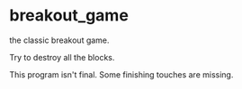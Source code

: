 # breakout_game

the classic breakout game.

Try to destroy all the blocks.

This program isn't final. Some finishing touches are missing.
